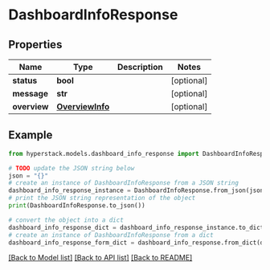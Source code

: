 # DashboardInfoResponse


## Properties

Name | Type | Description | Notes
------------ | ------------- | ------------- | -------------
**status** | **bool** |  | [optional] 
**message** | **str** |  | [optional] 
**overview** | [**OverviewInfo**](OverviewInfo.md) |  | [optional] 

## Example

```python
from hyperstack.models.dashboard_info_response import DashboardInfoResponse

# TODO update the JSON string below
json = "{}"
# create an instance of DashboardInfoResponse from a JSON string
dashboard_info_response_instance = DashboardInfoResponse.from_json(json)
# print the JSON string representation of the object
print(DashboardInfoResponse.to_json())

# convert the object into a dict
dashboard_info_response_dict = dashboard_info_response_instance.to_dict()
# create an instance of DashboardInfoResponse from a dict
dashboard_info_response_form_dict = dashboard_info_response.from_dict(dashboard_info_response_dict)
```
[[Back to Model list]](../README.md#documentation-for-models) [[Back to API list]](../README.md#documentation-for-api-endpoints) [[Back to README]](../README.md)


